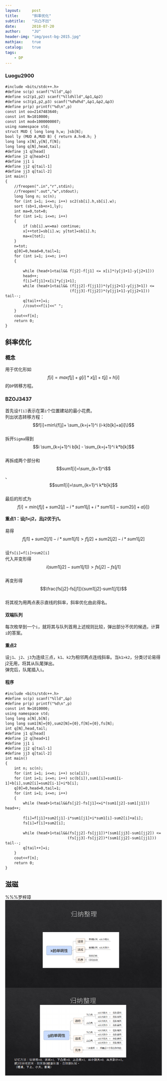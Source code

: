 ```yaml
---
layout:     post
title:      "斜率优化"
subtitle:   "只凸不凹"
date:       2018-07-20
author:     "JU"
header-img: "img/post-bg-2015.jpg"
mathjax:    true
catalog:    true
tags:
    - DP
---
```


### Luogu2900

    #include <bits/stdc++.h>
    #define sc(p) scanf("%lld",&p)
    #define sc2(p1,p2) scanf("%lld%lld",&p1,&p2)
    #define sc3(p1,p2,p3) scanf("%d%d%d",&p1,&p2,&p3)
    #define pr(p) printf("%d\n",p)
    const int oo=2147483640;
    const int N=1010000;
    const int mod=1000000007;
    using namespace std;
    struct MUD { long long h,w; }sb[N];
    bool ly (MUD A,MUD B) { return A.h>B.h; }
    long long x[N],y[N],f[N];
    long long q[N],head,tail;
    #define j1 q[head]
    #define j2 q[head+1]
    #define jj1 i
    #define jj2 q[tail-1]
    #define jj3 q[tail-2]
    int main()
    {
        //freopen(".in","r",stdin);
        //freopen(".out","w",stdout);
        long long n; sc(n);
        for (int i=1; i<=n; i++) sc2(sb[i].h,sb[i].w);
        sort (sb+1,sb+n+1,ly);
        int ma=0,tot=0;
        for (int i=1; i<=n; i++)
        {
            if (sb[i].w<=ma) continue;
            x[++tot]=sb[i].w; y[tot]=sb[i].h;
            ma=x[tot];
        }
        n=tot;
        q[0]=0,head=0,tail=1;
        for (int i=1; i<=n; i++)
        {

            while (head+1<tail&& f[j2]-f[j1] <= x[i]*(y[j1+1]-y[j2+1]))
            head++;
            f[i]=f[j1]+x[i]*y[j1+1];
            while (head+1<tail&& (f[jj2]-f[jj1])*(y[jj2+1]-y[jj3+1]) <= 
                                 (f[jj3]-f[jj2])*(y[jj1+1]-y[jj2+1])) tail--;
            q[tail++]=i;
            //cout<<f[i]<<" "; 
        }
        cout<<f[n];
        return 0;
    }


## 斜率优化
### 概念
用于优化形如$$f[i]=max{f[j]+g[i]*x[j]+t[j]+h[i]}$$的`DP`转移方程。
### BZOJ3437
首先设`f[i]`表示在第`i`个位置建站的最小花费。  
列出状态转移方程：$$f[i]=min\{f[j]+ \sum_{k=j+1}^i (i-k)b[k]+a[i]\}$$  
拆开`Sigma`得到$$i \sum_{k=j+1}^i b[k] - \sum_{k=j+1}^i k*b[k]$$  
再拆成两个部分和$$sum1[i]=\sum_{k=1}^i$$、$$sum1[i]=\sum_{k=1}^i k*b[k]$$  
最后的形式为$$f[i]=min\{f[j]+sum2[j]-i*sum1[j]+i*sum1[i]-sum2[i]+a[i]\}$$  



#### 重点1：设j1<j2，且j2优于j1。  
易得$$f[j1]+sum2[j1]-i*sum1[j1]>f[j2]+sum2[j2]-i*sum1[j2]$$  
设`fs[i]=f[i]+sum2[i]`  
代入并变形得$$i(sum1[j2]-sum1[j1])>fs[j2]-fs[j1]$$  
再变形得$$\frac{fs[j2]-fs[j1]}{sum1[j2]-sum1[j1]}$$  
将其视为用两点表示直线的斜率，斜率优化由此得名。  
#### 双端队列
每次枚举到一个`i`，就将其与队列首用上述规则比较，弹出部分不优的候选，计算`i`的答案。
#### 重点2
设`j1`、`j2`、`j3`为连续三点，`k1`、`k2`为相邻两点连线斜率。当`k1>k2`，分类讨论易得j2无用，将其从队尾弹出。  
弹完后，队尾插入`i`。

#### 程序
    #include <bits/stdc++.h>
    #define sc(p) scanf("%lld",&p)
    #define pr(p) printf("%d\n",p)
    const int N=1010000;
    using namespace std;
    long long a[N],b[N];
    long long sum1[N]={0},sum2[N]={0},f[N]={0},fs[N];
    int q[N],head,tail;
    #define j1 q[head]
    #define j2 q[head+1]
    #define jj1 i
    #define jj2 q[tail-1]
    #define jj3 q[tail-2] 
    int main()
    {
        int n; sc(n);
        for (int i=1; i<=n; i++) sc(a[i]);
        for (int i=1; i<=n; i++) sc(b[i]),sum1[i]=sum1[i-1]+b[i],sum2[i]=sum2[i-1]+i*b[i];
        q[0]=0,head=0,tail=1;
        for (int i=1; i<=n; i++)
        {
            while (head+1<tail&&fs[j2]-fs[j1]<=i*(sum1[j2]-sum1[j1]))    head++;

            f[i]=f[j1]+sum2[j1]-i*sum1[j1]+i*sum1[i]-sum2[i]+a[i];
            fs[i]=f[i]+sum2[i];

            while (head+1<tail&&(fs[jj2]-fs[jj1])*(sum1[jj3]-sum1[jj2]) <=
                                (fs[jj3]-fs[jj2])*(sum1[jj2]-sum1[jj1])) tail--;
            q[tail++]=i;
        }
        cout<<f[n];
        return 0;
    }


## 滋磁
%%%罗梓璋
![来自罗指导ppt](/img/无标题.png)

